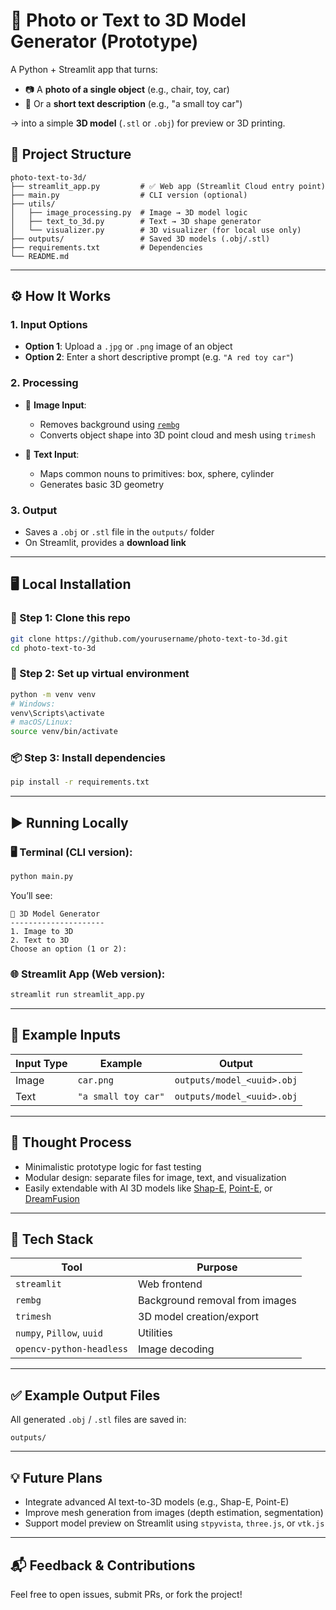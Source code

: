 
# 🧪 Photo or Text to 3D Model Generator (Prototype)

A Python + Streamlit app that turns:

* 📷 A **photo of a single object** (e.g., chair, toy, car)
* 📝 Or a **short text description** (e.g., "a small toy car")

→ into a simple **3D model** (`.stl` or `.obj`) for preview or 3D printing.

## 📁 Project Structure

```
photo-text-to-3d/
├── streamlit_app.py         # ✅ Web app (Streamlit Cloud entry point)
├── main.py                  # CLI version (optional)
├── utils/
│   ├── image_processing.py  # Image → 3D model logic
│   ├── text_to_3d.py        # Text → 3D shape generator
│   └── visualizer.py        # 3D visualizer (for local use only)
├── outputs/                 # Saved 3D models (.obj/.stl)
├── requirements.txt         # Dependencies
└── README.md
```

---

## ⚙️ How It Works

### 1. Input Options

* **Option 1**: Upload a `.jpg` or `.png` image of an object
* **Option 2**: Enter a short descriptive prompt (e.g. `"A red toy car"`)

### 2. Processing

* 📸 **Image Input**:

  * Removes background using [`rembg`](https://github.com/danielgatis/rembg)
  * Converts object shape into 3D point cloud and mesh using `trimesh`
* 🧠 **Text Input**:

  * Maps common nouns to primitives: box, sphere, cylinder
  * Generates basic 3D geometry

### 3. Output

* Saves a `.obj` or `.stl` file in the `outputs/` folder
* On Streamlit, provides a **download link**

---

## 🖥️ Local Installation

### 🔧 Step 1: Clone this repo

```bash
git clone https://github.com/yourusername/photo-text-to-3d.git
cd photo-text-to-3d
```

### 🐍 Step 2: Set up virtual environment

```bash
python -m venv venv
# Windows:
venv\Scripts\activate
# macOS/Linux:
source venv/bin/activate
```

### 📦 Step 3: Install dependencies

```bash
pip install -r requirements.txt
```

---

## ▶️ Running Locally

### 🖥️ Terminal (CLI version):

```bash
python main.py
```

You’ll see:

```
🧪 3D Model Generator
---------------------
1. Image to 3D
2. Text to 3D
Choose an option (1 or 2):
```

### 🌐 Streamlit App (Web version):

```bash
streamlit run streamlit_app.py
```

---

## 📂 Example Inputs

| Input Type | Example             | Output                     |
| ---------- | ------------------- | -------------------------- |
| Image      | `car.png`           | `outputs/model_<uuid>.obj` |
| Text       | `"a small toy car"` | `outputs/model_<uuid>.obj` |

---

## 🧠 Thought Process

* Minimalistic prototype logic for fast testing
* Modular design: separate files for image, text, and visualization
* Easily extendable with AI 3D models like [Shap-E](https://github.com/openai/shap-e), [Point-E](https://github.com/openai/point-e), or [DreamFusion](https://dreamfusion3d.github.io)

---

## 🔧 Tech Stack

| Tool                      | Purpose                        |
| ------------------------- | ------------------------------ |
| `streamlit`               | Web frontend                   |
| `rembg`                   | Background removal from images |
| `trimesh`                 | 3D model creation/export       |
| `numpy`, `Pillow`, `uuid` | Utilities                      |
| `opencv-python-headless`  | Image decoding                 |

---

## ✅ Example Output Files

All generated `.obj` / `.stl` files are saved in:

```
outputs/
```

---

## 💡 Future Plans

* Integrate advanced AI text-to-3D models (e.g., Shap-E, Point-E)
* Improve mesh generation from images (depth estimation, segmentation)
* Support model preview on Streamlit using `stpyvista`, `three.js`, or `vtk.js`

---

## 📬 Feedback & Contributions

Feel free to open issues, submit PRs, or fork the project!

